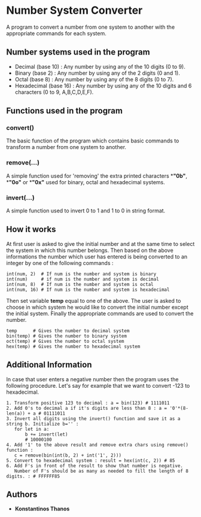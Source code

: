 # Number System Converter
A program to convert a number from one system to another with the appropriate commands for each system.

##  Number systems used in the program
* Decimal (base 10) : Any number by using any of the 10 digits (0 to 9).
* Binary (base 2)  : Any number by using any of the 2 digits (0 and 1).
* Octal (base 8)  : Any number by using any of the 8 digits (0 to 7).
* Hexadecimal (base 16) : Any number by using any of the 10 digits and 6 characters (0 to 9, A,B,C,D,E,F).

## Functions used in the program
### convert()
The basic function of the program which contains basic commands to transform a number from one system to another.

### remove(...)
A simple function used for 'removing' the extra printed characters ***"0b"**, ***"0o"** or ***"0x"** used for binary, octal and hexadecimal systems.

### invert(...)
A simple function used to invert 0 to 1 and 1 to 0 in string format.

## How it works
At first user is asked to give the initial number and at the same time to select the system in which this number belongs.
Then based on the above informations the number which user has entered is being converted to an integer by one of the following commands : 
```
int(num, 2)  # If num is the number and system is binary
int(num)     # if num is the number and system is decimal
int(num, 8)  # If num is the number and system is octal
int(num, 16) # If num is the number and system is hexadecimal
```
Then set variable **temp** equal to one of the above.
The user is asked to choose in which system he would like to convert the initial number except the initial system.
Finally the appropriate commands are used to convert the number.
```
temp      # Gives the number to decimal system
bin(temp) # Gives the number to binary system
oct(temp) # Gives the number to octal system
hex(temp) # Gives the number to hexadecimal system
```

## Additional Information
In case that user enters a negative number then the program uses the following procedure. 
Let's say for example that we want to convert -123 to hexadecimal.
```
1. Transform positive 123 to decimal : a = bin(123) # 1111011
2. Add 0's to decimal a if it's digits are less than 8 : a = '0'*(8-len(a)) + a # 01111011
3. Invert all digits using the invert() function and save it as a string b. Initialize b='' : 
   for let in a:
       b += invert(let)
       # 10000100
4. Add '1' to the above result and remove extra chars using remove() function : 
   c = remove(bin(int(b, 2) + int('1', 2)))
5. Convert to hexadecimal system : result = hex(int(c, 2)) # 85
6. Add F's in front of the result to show that number is negative.
   Number of F's should be as many as needed to fill the length of 8 digits. : # FFFFFF85
```

## Authors
* **Konstantinos Thanos**
